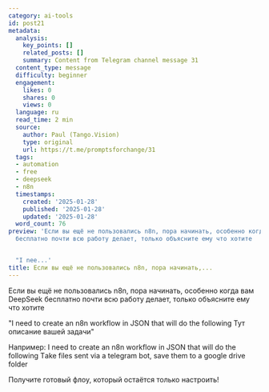 ```yaml
---
category: ai-tools
id: post21
metadata:
  analysis:
    key_points: []
    related_posts: []
    summary: Content from Telegram channel message 31
  content_type: message
  difficulty: beginner
  engagement:
    likes: 0
    shares: 0
    views: 0
  language: ru
  read_time: 2 min
  source:
    author: Paul (Tango.Vision)
    type: original
    url: https://t.me/promptsforchange/31
  tags:
  - automation
  - free
  - deepseek
  - n8n
  timestamps:
    created: '2025-01-28'
    published: '2025-01-28'
    updated: '2025-01-28'
  word_count: 76
preview: 'Если вы ещё не пользовались n8n, пора начинать, особенно когда вам DeepSeek
  бесплатно почти всю работу делает, только объясните ему что хотите


  "I nee...'
title: Если вы ещё не пользовались n8n, пора начинать,...
---
```


Если вы ещё не пользовались n8n, пора начинать, особенно когда вам DeepSeek бесплатно почти всю работу делает, только объясните ему что хотите

"I need to create an n8n workflow in JSON that will do the following 
Тут описание вашей задачи"

Например:
I need to create an n8n workflow in JSON that will do the following
Тake files sent via a telegram bot, save them to a google drive folder

Получите готовый флоу, который остаётся только настроить!